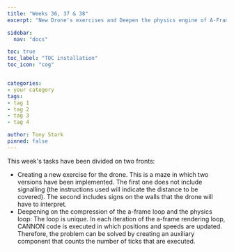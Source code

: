 ```yaml
---
title: "Weeks 36, 37 & 38"
excerpt: "New Drone's exercises and Deepen the physics engine of A-Frame"

sidebar:
  nav: "docs"

toc: true
toc_label: "TOC installation"
toc_icon: "cog"


categories:
- your category
tags:
- tag 1
- tag 2
- tag 3
- tag 4

author: Tony Stark
pinned: false
---
```


This week's tasks have been divided on two fronts:
- Creating a new exercise for the drone. This is a maze in which two versions have been implemented. The first one does not include signalling (the instructions used will indicate the distance to be covered). The second includes signs on the walls that the drone will have to interpret.
- Deepening on the compression of the a-frame loop and the physics loop: The loop is unique. In each iteration of the a-frame rendering loop, CANNON code is executed in which positions and speeds are updated. Therefore, the problem can be solved by creating an auxiliary component that counts the number of ticks that are executed.




